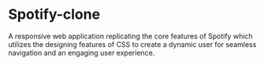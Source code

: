 # Spotify-clone
A responsive web application replicating the core features of Spotify which utilizes the designing features of CSS to create a dynamic user for seamless navigation and an engaging user experience.
